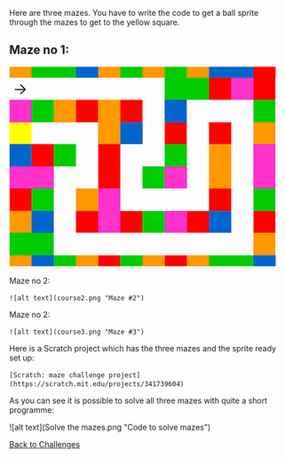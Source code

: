 Here are three mazes. You have to write the code to get a ball sprite through the mazes to get to the yellow square. 

## Maze no 1:

![alt text](course1.png "Maze #1")

Maze no 2:

	![alt text](course2.png "Maze #2")

Maze no 2:

	![alt text](course3.png "Maze #3")


Here is a Scratch project which has the three mazes and the sprite ready set up:

	[Scratch: maze challenge project](https://scratch.mit.edu/projects/341739604)

As you can see it is possible to solve all three mazes with quite a short programme:

![alt text](Solve the mazes.png "Code to solve mazes")

[Back to Challenges](../README.md)